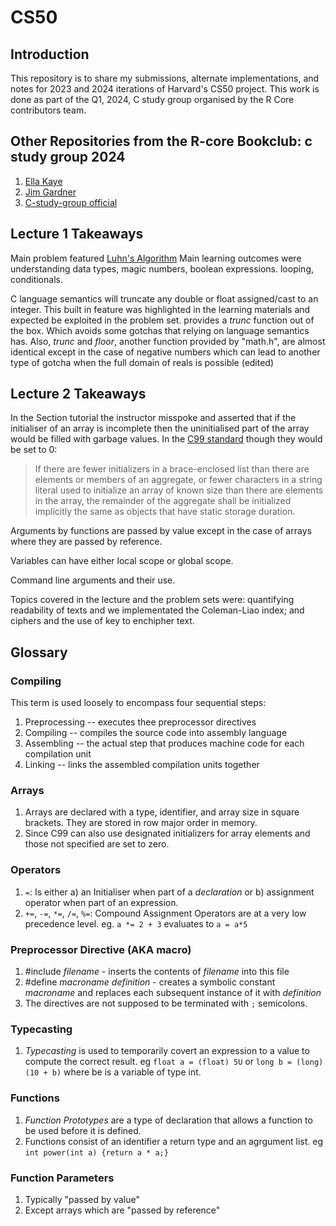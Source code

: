 # CS50
## Introduction
This repository is to share my submissions, alternate implementations, and notes for 2023 and 2024 iterations of Harvard's CS50 project. This work is done as part of the Q1, 2024, C study group organised by the R Core contributors team.
## Other Repositories from the R-core Bookclub: c study group 2024

1. [Ella Kaye](https://github.com/EllaKaye/cs50/)
2. [Jim Gardner](https://github.com/jimgar/c-study-group/tree/main)
3. [C-study-group official](https://github.com/r-devel/c-study-group/tree/main)

## Lecture 1 Takeaways
Main problem featured [Luhn's Algorithm](https://en.wikipedia.org/wiki/Luhn_algorithm)
Main learning outcomes were understanding data types, magic numbers, boolean expressions. looping, conditionals.

C language semantics will truncate any double or float assigned/cast to an integer. This built in feature was highlighted in the learning materials and expected be exploited in the problem set. provides a *trunc* function out of the box. Which avoids some gotchas that relying on language semantics has. Also, *trunc* and *floor*, another function provided by "math.h", are almost identical except in the case of negative numbers which can lead to another type of gotcha when the full domain of reals is possible (edited) 

## Lecture 2 Takeaways

In the Section tutorial the instructor misspoke and asserted that if the initialiser of an array is incomplete then the uninitialised part of the array would be filled with garbage values. In the [C99 standard](http://www.open-std.org/jtc1/sc22/wg14/www/docs/n1256.pdf) though they would be set to 0:

> If there are fewer initializers in a brace-enclosed list than there are elements or members of an aggregate, or fewer characters in a string literal used to initialize an array of known size than there are elements in the array, the remainder of the aggregate shall be initialized implicitly the same as objects that have static storage duration.

Arguments by functions are passed by value except in the case of arrays where they are passed by reference.

Variables can have either local scope or global scope.

Command line arguments and their use.

Topics covered in the lecture and the problem sets were: quantifying readability of texts and we implementated the Coleman-Liao index; and ciphers and the use of key to enchipher text.

## Glossary

### Compiling
This term is used loosely to encompass four sequential steps:
1. Preprocessing -- executes thee preprocessor directives
2. Compiling     -- compiles the source code into assembly language
3. Assembling    -- the actual step that produces machine code for each compilation unit
4. Linking       -- links the assembled compilation units together

### Arrays
1. Arrays are declared with a type, identifier, and array size in square brackets. They are stored in row major order in memory.
2. Since C99 can also use designated initializers for array elements and those not specified are set to zero.

### Operators
1. `=`: Is either a) an Initialiser when part of a _declaration_ or b) assignment operator when part of an expression.
2. `+=`, `-=`, `*=`, `/=`, `%=`: Compound Assignment Operators are at a very low precedence level. eg. `a *= 2 + 3` evaluates to `a = a*5`

### Preprocessor Directive (AKA macro)
1. #include _filename_ - inserts the contents of _filename_ into this file
2. #define _macroname_ _definition_ - creates a symbolic constant _macroname_ and replaces each subsequent instance of it with _definition_
3. The directives are not supposed to be terminated with `;` semicolons.

### Typecasting
1. _Typecasting_ is used to temporarily covert an expression to a value to compute the correct result. eg `float a = (float) 5U` or `long b = (long)(10 + b)` where be is a variable of type int.

### Functions
1. _Function Prototypes_ are a type of declaration that allows  a function to be used before it is defined.
2. Functions consist of an identifier a return type and an agrgument list. eg `int power(int a) {return a * a;}`

### Function Parameters
1. Typically "passed by value"
2. Except arrays which are "passed by reference"
